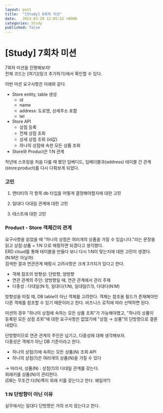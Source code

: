 ```yaml
---
layout: post
title:  "[Study] 6회차 미션"
date:   2023-03-28 12:05:52 +0900
categories: Study
published: false
---
```


# [Study] 7회차 미션

7회차 미션을 진행해보자!  
전체 코드는 [여기](링크 추가하기)에서 확인할 수 있다. 

이번 미션 요구사항은 아래와 같다.
- Store entity, table 생성
    - id
    - name
    - address: 도로명, 상세주소 포함
    - tel
- Store API
    - 상점 등록
    - 전체 상점 조회
    - 상세 상점 조회 (id값)
    - 하나의 상점에 속한 모든 상품 조회
- Store와 Product은 1:N 관계

작년에 스프링을 처음 다룰 때 봤던 임베디드, 임베더블과(address) 테이블 간 관계(store:product)를 다시 다뤄보게 되었다. 

### 고민

1. 엔티티의 각 항목 db 타입을 어떻게 결정해야할지에 대한 고민

2. 일대다 다대일 관계에 대한 고민

3. 테스트에 대한 고민 

### Product - Store 객체간의 관계
요구사항을 읽었을 때 "하나의 상점은 여러개의 상품을 가질 수 있습니다."라는 문장을 읽고 상점:상품 = 1:N 으로 매핑하면 되겠다고 생각했다.  
ERD cloud를 통해 테이블을 만들다 보니 다시 1:N이 맞는지에 대한 고민이 생겼다. (N:M은 아닐까)  
검색한 결과 연관관계 매핑시 고려사항은 크게 3가지가 있다고 한다.

- 객체 참조의 방향성: 단방향, 양방향 
- 연관 관계의 주인: 양방향일 때, 연관 관계에서 관리 주체
- 다중성 : 다대일(N:1), 일대다(1:N), 일대일(1:1), 다대다(N:M) 

방향성을 따질 때, DB table이 아닌 객체를 고려한다. 객체는 참조용 필드가 존재해야만 다른 객체를 참조할 수 있기 때문이라고 한다.
비즈니스 로직에 따라 선택하면 된다.  

미션의 경우 "하나의 상점에 속하는 모든 상품 조회"가 가능해야했고, "하나의 상품이 등록된 모든 상점 조회"에 대한 요구사항은 없었기에 "상점 &rightarrow; 상품"의 단방향으로 결론내렸다.  

단방향이므로 연관 관계의 주인은 넘기고, 다중성에 대해 생각해보자.  
다중성은 객체가 아닌 DB 기준이라고 한다.

- 하나의 상점(1)에 속하는 모든 상품(N) 조회 API
- 하나의 상점(1)은 여러개의 상품(N)을 가질 수 있다

&rarr; 따라서, 상품(N) : 상점(1)의 다대일 관계를 갖는다.  
외래키를 상품(N)이 관리한다.  
(DB는 무조건 다(N)쪽이 외래 키를 갖는다고 한다. 왜일까?) 

### 1:N 단방향이 아닌 이유
실무에서는 일대다 단방향은 거의 쓰지 않는다고 한다. 
